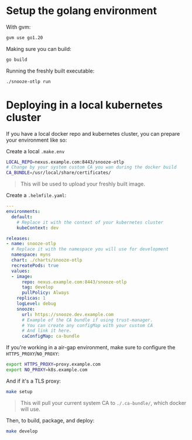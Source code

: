 # Setup the golang environment

With gvm:
```bash
gvm use go1.20
```

Making sure you can build:
```bash
go build
```

Running the freshly built executable:
```bash
./snooze-otlp run
```

# Deploying in a local kubernetes cluster

If you have a local docker repo and kubernetes cluster, you
can prepare your environment like so:

Create a local `.make.env`
```bash
LOCAL_REPO=nexus.example.com:8443/snooze-otlp
# Change by your system custom CA you wan during the docker build
CA_BUNDLE=/usr/local/share/certificates/
```

> This will be used to upload your freshly built image.

Create a `.helmfile.yaml`:
```yaml
---
environments:
  default:
    # Replace it with the context of your kubernetes cluster
    kubeContext: dev

releases:
- name: snooze-otlp
  # Replace it with the namespace you will use for development
  namespace: myns
  chart: ./charts/snooze-otlp
  recreatePods: true
  values:
  - image:
      repo: nexus.example.com:8443/snooze-otlp
      tag: develop
      pullPolicy: Always
    replicas: 1
    logLevel: debug
    snooze:
      url: https://snooze.dev.example.com
      # Example of the CA bundle if using trust-manager.
      # You can create any configMap with your custom CA
      # And link it here.
      caConfigMap: ca-bundle
```

If you're working in a air-gap environment, make sure to configure
the `HTTPS_PROXY`/`NO_PROXY`:
```bash
export HTTPS_PROXY=proxy.example.com
export NO_PROXY=k8s.example.com
```

And if it's a TLS proxy:
```bash
make setup
```

> This will pull your current system CA to `./.ca-bundle/`, which docker will use.

Then, to build, package, and deploy:
```bash
make develop
```
